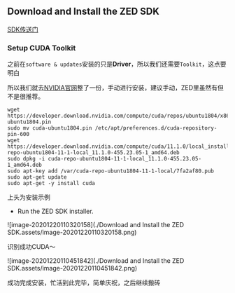 ## Download and Install the ZED SDK

[SDK传送门](https://www.stereolabs.com/docs/installation/linux/)

### Setup CUDA Toolkit

之前在`software & updates`安装的只是**Driver**，所以我们还需要`Toolkit`，这点要明白

所以我们就去[NVIDIA官网](https://developer.nvidia.com/cuda-11.1.0-download-archive?target_os=Linux&target_arch=x86_64&target_distro=Ubuntu&target_version=1804&target_type=deblocal)整了一份，手动进行安装，建议手动，ZED里虽然有但不是很推荐。

```shell
wget https://developer.download.nvidia.com/compute/cuda/repos/ubuntu1804/x86_64/cuda-ubuntu1804.pin
sudo mv cuda-ubuntu1804.pin /etc/apt/preferences.d/cuda-repository-pin-600
wget https://developer.download.nvidia.com/compute/cuda/11.1.0/local_installers/cuda-repo-ubuntu1804-11-1-local_11.1.0-455.23.05-1_amd64.deb
sudo dpkg -i cuda-repo-ubuntu1804-11-1-local_11.1.0-455.23.05-1_amd64.deb
sudo apt-key add /var/cuda-repo-ubuntu1804-11-1-local/7fa2af80.pub
sudo apt-get update
sudo apt-get -y install cuda
```

上头为安装示例

- Run the ZED SDK installer.

![image-20201220110320158](./Download and Install the ZED SDK.assets/image-20201220110320158.png)

识别成功CUDA～

![image-20201220110451842](./Download and Install the ZED SDK.assets/image-20201220110451842.png)

成功完成安装，忙活到此完毕，简单庆祝，之后继续搬砖